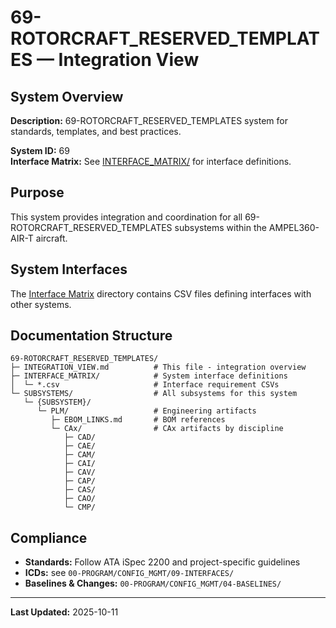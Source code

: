 # 69-ROTORCRAFT_RESERVED_TEMPLATES — Integration View

## System Overview

**Description:** 69-ROTORCRAFT_RESERVED_TEMPLATES system for standards, templates, and best practices.

**System ID:** 69  
**Interface Matrix:** See [INTERFACE_MATRIX/](./INTERFACE_MATRIX/) for interface definitions.

## Purpose

This system provides integration and coordination for all 69-ROTORCRAFT_RESERVED_TEMPLATES subsystems within the AMPEL360-AIR-T aircraft.

## System Interfaces

The [Interface Matrix](./INTERFACE_MATRIX/) directory contains CSV files defining interfaces with other systems.

## Documentation Structure

```
69-ROTORCRAFT_RESERVED_TEMPLATES/
├─ INTEGRATION_VIEW.md          # This file - integration overview
├─ INTERFACE_MATRIX/            # System interface definitions
│  └─ *.csv                     # Interface requirement CSVs
└─ SUBSYSTEMS/                  # All subsystems for this system
   └─ {SUBSYSTEM}/
      └─ PLM/                   # Engineering artifacts
         ├─ EBOM_LINKS.md       # BOM references
         └─ CAx/                # CAx artifacts by discipline
            ├─ CAD/
            ├─ CAE/
            ├─ CAM/
            ├─ CAI/
            ├─ CAV/
            ├─ CAP/
            ├─ CAS/
            ├─ CAO/
            └─ CMP/
```

## Compliance

- **Standards:** Follow ATA iSpec 2200 and project-specific guidelines
- **ICDs:** see `00-PROGRAM/CONFIG_MGMT/09-INTERFACES/`
- **Baselines & Changes:** `00-PROGRAM/CONFIG_MGMT/04-BASELINES/`

---

**Last Updated:** 2025-10-11
